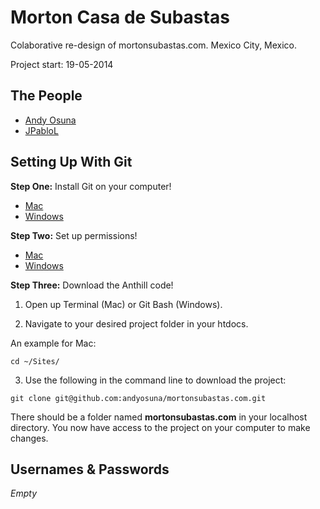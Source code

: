Morton Casa de Subastas
==================

Colaborative re-design of mortonsubastas.com. Mexico City, Mexico.

Project start: 19-05-2014


The People
---------------

* [Andy Osuna](https://github.com/andyosuna)
* [JPabloL](https://github.com/JPabloL)


Setting Up With Git
---------------

**Step One:** Install Git on your computer!

* [Mac](https://help.github.com/articles/set-up-git#platform-mac)
* [Windows](https://help.github.com/articles/set-up-git#platform-windows)

**Step Two:** Set up permissions!

* [Mac](https://help.github.com/articles/generating-ssh-keys#platform-mac)
* [Windows](https://help.github.com/articles/generating-ssh-keys#platform-windows)

**Step Three:** Download the Anthill code!

1. Open up Terminal (Mac) or Git Bash (Windows).

2. Navigate to your desired project folder in your htdocs.
  
  An example for Mac:

  ```
  cd ~/Sites/
  ```

3. Use the following in the command line to download the project:
  
  ```
  git clone git@github.com:andyosuna/mortonsubastas.com.git
  ```
  
There should be a folder named **mortonsubastas.com** in your localhost directory. You now have access to the project on your computer to make changes.



Usernames & Passwords
---------------------

*Empty*

